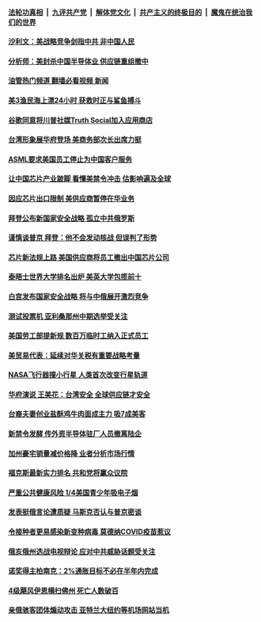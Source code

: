 ####  [法轮功真相](../../../../basic/blob/master/README.md?t=10140131) &nbsp;|&nbsp; [九评共产党](../../../../9ping.md/blob/master/README.md?t=10140131) &nbsp;|&nbsp; [解体党文化](../../../../jtdwh.md/blob/master/README.md?t=10140131)  &nbsp;|&nbsp; [共产主义的终极目的](../../../../gczydzjmd.md/blob/master/README.md?t=10140131) &nbsp;|&nbsp; [魔鬼在统治我们的世界](../../../../mgztzwmdsj.md/blob/master/README.md?t=10140131) 

#### [沙利文：美战略竞争剑指中共 非中国人民](../pages/prog203/a103550498.md?t=10140131) 

#### [分析师：美封杀中国半导体业 供应链重组撤中](../pages/prog203/a103550482.md?t=10140131) 

#### [油管热门频道 翻墙必看视频 新闻](http://209.250.226.216:81/youtube.html?10140131)

#### [美3渔民海上漂24小时 获救时正与鲨鱼搏斗](../pages/prog203/a103550399.md?t=10140131) 

#### [谷歌同意将川普社媒Truth Social加入应用商店](../pages/prog203/a103550408.md?t=10140131) 

#### [台湾形象展华府登场 美商务部次长出席力挺](../pages/prog203/a103550374.md?t=10140131) 

#### [ASML要求美国员工停止为中国客户服务](../pages/prog203/a103550335.md?t=10140131) 

#### [让中国芯片产业跛脚 看懂美禁令冲击 估影响遍及全球](../pages/prog203/a103550323.md?t=10140131) 

#### [因应芯片出口限制 美供应商暂停在华业务](../pages/prog203/a103549960.md?t=10140131) 

#### [拜登公布新国家安全战略 孤立中共俄罗斯](../pages/prog203/a103549952.md?t=10140131) 

#### [谨慎谈普京 拜登：他不会发动核战 但误判了形势](../pages/prog203/a103549979.md?t=10140131) 

#### [芯片新法规上路 美国供应商将员工撤出中国芯片公司](../pages/prog203/a103549864.md?t=10140131) 

#### [泰晤士世界大学排名出炉 美英大学包揽前十](../pages/prog203/a103549829.md?t=10140131) 

#### [白宫发布国家安全战略 将与中俄展开激烈竞争](../pages/prog203/a103549723.md?t=10140131) 

#### [测试投票机 亚利桑那州中期选举受关注](../pages/prog203/a103549710.md?t=10140131) 

#### [美国劳工部提新规 数百万临时工纳入正式员工](../pages/prog203/a103549708.md?t=10140131) 

#### [美贸易代表：延续对华关税有重要战略考量](../pages/prog203/a103549703.md?t=10140131) 

#### [NASA飞行器撞小行星 人类首次改变行星轨道](../pages/prog203/a103549560.md?t=10140131) 

#### [华府演说 王美花：台湾安全 全球供应链才安全](../pages/prog203/a103549442.md?t=10140131) 

#### [台裔夫妻创业盐酥鸡牛肉面成主力 吸7成美客](../pages/prog203/a103549387.md?t=10140131) 

#### [新禁令发酵 传外资半导体驻厂人员撤离陆企](../pages/prog203/a103549272.md?t=10140131) 

#### [加州豪宅销量减价格降 业者分析市场行情](../pages/prog203/a103549227.md?t=10140131) 

#### [福克斯最新实力排名 共和党将赢众议院](../pages/prog203/a103549099.md?t=10140131) 

#### [严重公共健康风险 1/4美国青少年吸电子烟](../pages/prog203/a103549118.md?t=10140131) 

#### [发表挺俄言论遭质疑 马斯克否认与普京密谈](../pages/prog203/a103549033.md?t=10140131) 

#### [令接种者更易感染新变种病毒 莫德纳COVID疫苗惹议](../pages/prog203/a103548991.md?t=10140131) 

#### [俄亥俄州选战电视辩论 应对中共威胁话题受关注](../pages/prog203/a103548891.md?t=10140131) 

#### [诺奖得主柏南克：2%通胀目标不必在半年内完成](../pages/prog203/a103548752.md?t=10140131) 

#### [4级飓风伊恩横扫佛州 死亡人数破百](../pages/prog203/a103548558.md?t=10140131) 


#### [亲俄骇客团体煽动攻击 亚特兰大纽约等机场网站当机](../pages/prog203/a103548457.md?t=10140131) 

<img src='http://gfw-breaker.win/goodnews/indexes/prog203.md' width='0px' height='0px'/>

